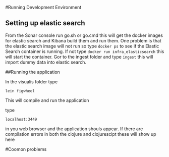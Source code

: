#Running Development Environment

## Setting up elastic search
From the Sonar console run go.sh or go.cmd this will get the docker images for elastic search and Kibana build them and run them. One problem is that the elastic search image will not run so type `docker ps` to see if the Elastic Search container is running. If not type `docker run infra_elasticsearch` this will start the container. Gor to the ingest folder and type `ingest` this will import dummy data into elastic search. 

##Running the application

In the visualis folder type

`lein figwheel`

This will compile and run the application

type

`localhost:3449 `

in you web browser and the application shouls appear. If there are compilation errors in both the clojure and clojurescipt these will show up here

#Coomon problems


